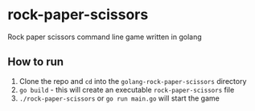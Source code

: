 # rock-paper-scissors

Rock paper scissors command line game written in golang

## How to run
1. Clone the repo and `cd` into the `golang-rock-paper-scissors` directory
2. `go build` - this will create an executable `rock-paper-scissors` file
3. `./rock-paper-scissors` or `go run main.go` will start the game
